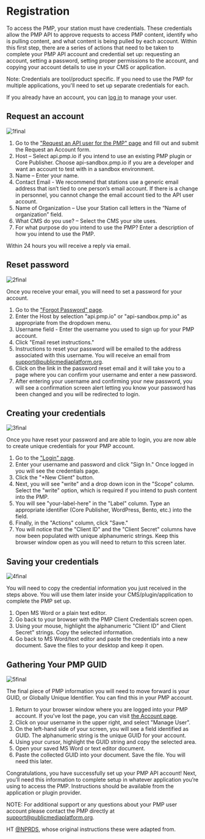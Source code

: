 # Registration

To access the PMP, your station must have credentials. These credentials allow the PMP API to approve requests to access PMP content, identify who is pulling content, and what content is being pulled by each account. Within this first step, there are a series of actions that need to be taken to complete your PMP API account and credential set up: requesting an account, setting a password, setting proper permissions to the account, and copying your account details to use in your CMS or application.

Note: Credentials are tool/product specific. If you need to use the PMP for multiple applications, you'll need to set up separate credentials for each.

If you already have an account, you can [log in](/login) to manage your user.

## Request an account

![1final](https://cloud.githubusercontent.com/assets/4427754/7566204/8b689d68-f7c3-11e4-9921-20461c2605d5.png)

1. Go to the ["Request an API user for the PMP" page](/register) and fill out and submit the Request an Account form.
2. Host – Select api.pmp.io if you intend to use an existing PMP plugin or Core Publisher. Choose api-sandbox.pmp.io if you are a developer and want an account to test with in a sandbox environment.
3. Name – Enter your name.
4. Contact Email - We recommend that stations use a generic email address that isn’t tied to one person’s email account. If there is a change in personnel, you cannot change the email account tied to the API user account.
5. Name of Organization – Use your Station call letters in the “Name of organization” field.
6. What CMS do you use? – Select the CMS your site uses.
7. For what purpose do you intend to use the PMP? Enter a description of how you intend to use the PMP.

Within 24 hours you will receive a reply via email.

## Reset password

![2final](https://cloud.githubusercontent.com/assets/4427754/7526208/b7167126-f4dd-11e4-9b35-704a422cfc33.png)

Once you receive your email, you will need to set a password for your account.

1. Go to the ["Forgot Password" page](/forgot).
2. Enter the Host by selection "api.pmp.io" or "api-sandbox.pmp.io" as appropriate from the dropdown menu.
3. Username field - Enter the username you used to sign up for your PMP account.
4. Click "Email reset instructions."
5. Instructions to reset your password will be emailed to the address associated with this username. You will receive an email from support@publicmediaplatform.org.
6. Click on the link in the password reset email and it will take you to a page where you can confirm your username and enter a new password.
7. After entering your username and confirming your new password, you will  see a confirmation screen alert letting you know your password has been changed and you will be redirected to login.

## Creating your credentials

![3final](https://cloud.githubusercontent.com/assets/4427754/7526209/b71a83b0-f4dd-11e4-9707-6369cafb2d7d.png)

Once you have reset your password and are able to login, you are now able to create unique credentials for your PMP account.

1. Go to the ["Login" page](/login).
2. Enter your username and password and click "Sign In." Once logged in you will see the credentials page.
3. Click the "+New Client" button.
4. Next, you will see "write" and a drop down icon in the "Scope" column. Select the "write" option, which is required if you intend to push content into the PMP.
5. You will see "your-label-here" in the "Label" column. Type an appropriate identifier (Core Publisher, WordPress, Bento, etc.) into the field.
6. Finally, in the "Actions" column, click "Save."
7. You will notice that the "Client ID" and the "Client Secret" columns have now been populated with unique alphanumeric strings. Keep this browser window open as you will need to return to this screen later.

## Saving your credentials

![4final](https://cloud.githubusercontent.com/assets/4427754/7565749/913eeff6-f7c0-11e4-90f1-70c70e1a1d45.png)

You will need to copy the credential information you just received in the steps above. You will use them later inside your CMS/plugin/application to complete the PMP set up.

1. Open MS Word or a plain text editor.
2. Go back to your browser with the PMP Client Credentials screen open.
3. Using your mouse, highlight the alphanumeric "Client ID" and Client Secret" strings. Copy the selected information.
4. Go back to MS Word/text editor and paste the credentials into a new document. Save the files to your desktop and keep it open.

## Gathering Your PMP GUID

![5final](https://cloud.githubusercontent.com/assets/4427754/7526211/b71dc868-f4dd-11e4-87eb-797fef0f79ff.png)

The final piece of PMP information you will need to move forward is your GUID, or Globally Unique Identifier. You can find this in your PMP account.

1. Return to your browser window where you are logged into your PMP account. If you've lost the page, you can visit [the Account page](/account).
2. Click on your username in the upper right, and select "Manage User".
3. On the left-hand side of your screen, you will see a field identified as GUID. The alphanumeric string is the unique GUID for your account.
4. Using your cursor, highlight the GUID string and copy the selected area.
5. Open your saved MS Word or text editor document.
6. Paste the collected GUID into your document. Save the file. You will need this later.

Congratulations, you have successfully set up your PMP API account! Next, you’ll need this information to complete setup in whatever application you’re using to access the PMP. Instructions should be available from the application or plugin provider.

NOTE: For additional support or any questions about your PMP user account please contact the PMP directly at support@publicmediaplatform.org.

HT [@NPRDS](https://twitter.com/nprds), whose original instructions these were adapted from.
